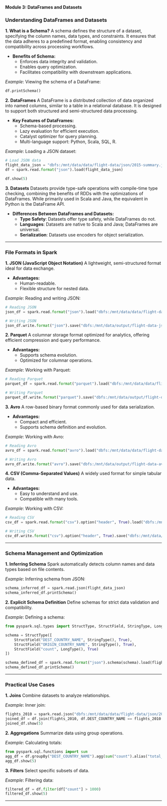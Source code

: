 **Module 3: DataFrames and Datasets**

### Understanding DataFrames and Datasets

**1. What is a Schema?**
A schema defines the structure of a dataset, specifying the column names, data types, and constraints. It ensures that the data adheres to a predefined format, enabling consistency and compatibility across processing workflows.

- **Benefits of Schema:**
  - Enforces data integrity and validation.
  - Enables query optimization.
  - Facilitates compatibility with downstream applications.

*Example*: Viewing the schema of a DataFrame:
```python
df.printSchema()
```

**2. DataFrames**
A DataFrame is a distributed collection of data organized into named columns, similar to a table in a relational database. It is designed to support both structured and semi-structured data processing.

- **Key Features of DataFrames:**
  - Schema-based processing.
  - Lazy evaluation for efficient execution.
  - Catalyst optimizer for query planning.
  - Multi-language support: Python, Scala, SQL, R.

*Example*: Loading a JSON dataset:
```python
# Load JSON data
flight_data_json = "dbfs:/mnt/data/data/flight-data/json/2015-summary.json"
df = spark.read.format("json").load(flight_data_json)

df.show(5)
```

**3. Datasets**
Datasets provide type-safe operations with compile-time type checking, combining the benefits of RDDs with the optimizations of DataFrames. While primarily used in Scala and Java, the equivalent in Python is the DataFrame API.

- **Differences Between DataFrames and Datasets:**
  - **Type Safety**: Datasets offer type safety, while DataFrames do not.
  - **Languages**: Datasets are native to Scala and Java; DataFrames are universal.
  - **Serialization**: Datasets use encoders for object serialization.

---

### File Formats in Spark

**1. JSON (JavaScript Object Notation)**
A lightweight, semi-structured format ideal for data exchange.

- **Advantages:**
  - Human-readable.
  - Flexible structure for nested data.

*Example*: Reading and writing JSON:
```python
# Reading JSON
json_df = spark.read.format("json").load("dbfs:/mnt/data/data/flight-data/json/2015-summary.json")

# Writing JSON
json_df.write.format("json").save("dbfs:/mnt/data/output/flight-data-json")
```

**2. Parquet**
A columnar storage format optimized for analytics, offering efficient compression and query performance.

- **Advantages:**
  - Supports schema evolution.
  - Optimized for columnar operations.

*Example*: Working with Parquet:
```python
# Reading Parquet
parquet_df = spark.read.format("parquet").load("dbfs:/mnt/data/data/flight-data/parquet/2010-summary.parquet")

# Writing Parquet
parquet_df.write.format("parquet").save("dbfs:/mnt/data/output/flight-data-parquet")
```

**3. Avro**
A row-based binary format commonly used for data serialization.

- **Advantages:**
  - Compact and efficient.
  - Supports schema definition and evolution.

*Example*: Working with Avro:
```python
# Reading Avro
avro_df = spark.read.format("avro").load("dbfs:/mnt/data/data/flight-data/avro/2010-summary.avro")

# Writing Avro
avro_df.write.format("avro").save("dbfs:/mnt/data/output/flight-data-avro")
```

**4. CSV (Comma-Separated Values)**
A widely used format for simple tabular data.

- **Advantages:**
  - Easy to understand and use.
  - Compatible with many tools.

*Example*: Working with CSV:
```python
# Reading CSV
csv_df = spark.read.format("csv").option("header", True).load("dbfs:/mnt/data/data/flight-data/csv/2010-summary.csv")

# Writing CSV
csv_df.write.format("csv").option("header", True).save("dbfs:/mnt/data/output/flight-data-csv")
```

---

### Schema Management and Optimization

**1. Inferring Schema**
Spark automatically detects column names and data types based on file contents.

*Example*: Inferring schema from JSON:
```python
schema_inferred_df = spark.read.json(flight_data_json)
schema_inferred_df.printSchema()
```

**2. Explicit Schema Definition**
Define schemas for strict data validation and compatibility.

*Example*: Defining a schema:
```python
from pyspark.sql.types import StructType, StructField, StringType, LongType

schema = StructType([
    StructField("DEST_COUNTRY_NAME", StringType(), True),
    StructField("ORIGIN_COUNTRY_NAME", StringType(), True),
    StructField("count", LongType(), True)
])

schema_defined_df = spark.read.format("json").schema(schema).load(flight_data_json)
schema_defined_df.printSchema()
```

---

### Practical Use Cases

**1. Joins**
Combine datasets to analyze relationships.

*Example*: Inner join:
```python
flights_2010 = spark.read.json("dbfs:/mnt/data/data/flight-data/json/2010-summary.json")
joined_df = df.join(flights_2010, df.DEST_COUNTRY_NAME == flights_2010.DEST_COUNTRY_NAME, "inner")
joined_df.show(5)
```

**2. Aggregations**
Summarize data using group operations.

*Example*: Calculating totals:
```python
from pyspark.sql.functions import sum
agg_df = df.groupBy("DEST_COUNTRY_NAME").agg(sum("count").alias("total_count"))
agg_df.show(5)
```

**3. Filters**
Select specific subsets of data.

*Example*: Filtering data:
```python
filtered_df = df.filter(df["count"] > 1000)
filtered_df.show(5)
```

---
